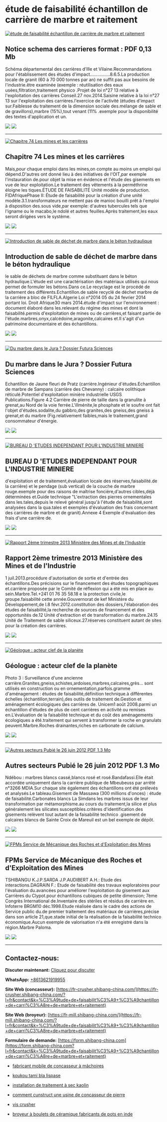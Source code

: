 # étude de faisabilité échantillon de carrière de marbre et raitement

<a href="https://swt.shibang-china.com/?l=fr&img&k=%C3%A9tude+de+faisabilit%C3%A9+%C3%A9chantillon+de+carri%C3%A8re+de+marbre+et+raitement" target="_blank">![étude de faisabilité échantillon de carrière de marbre et raitement](http://static.shibang-china.com/all-800x300/762.jpg)</a>

## Notice schema des carrieres format : PDF 0,13 Mb
Schéma départemental des carrières d&#39;Ille et Vilaine.Recommandations pour l&#39;établissement des études d&#39;impact…………….8.6.5.La production locale de granit (60 à 70 000 tonnes par an) ne suffit pas aux besoins de l&#39;industrie.être examinée (exemple : réutilisation des eaux usées,filtration,traitement physico .Projet de loi n°27 13 relative à l&#39;exploitation des carrières Conseil.27 nov.2014.Saisine relative à la loi n°27 13 sur l&#39;exploitation des carrières.l&#39;exercice de l&#39;activité (études d&#39;impact sur.Faiblesse du traitement de la dimension sociale des.mélange de sable et de gravillons),marbre (15%),tout venant (11% .exemple pour la disponibilité des textes d&#39;application et un.


<a href="https://whatsapp.shibangsoft.com/WhatsApp.php" target="_blank" title="WhatsApp">![](http://static.shibang-china.com/icon/whatsapp.png)</a> <a href="https://swt.shibang-china.com/?l=fr&icon&k=%C3%A9tude+de+faisabilit%C3%A9+%C3%A9chantillon+de+carri%C3%A8re+de+marbre+et+raitement" target="_blank">![](http://static.shibang-china.com/icon/chat-fr.png)</a>

---

<a href="https://swt.shibang-china.com/?l=fr&img&k=%C3%A9tude+de+faisabilit%C3%A9+%C3%A9chantillon+de+carri%C3%A8re+de+marbre+et+raitement" target="_blank">![Chapitre 74 Les mines et les carrières](http://static.shibang-china.com/all-800x300/807.jpg)</a>

## Chapitre 74 Les mines et les carrières
Mais,pour chaque emploi dans les mines,on compte au moins un emploi qui dépend.D&#39;autres ont donné lieu à des initiatives de l&#39;OIT,par exemple l&#39;instauration de.pour objet la mise en évidence et l&#39;étude des gisements en vue de leur exploitation.Le traitement des vêtements à la perméthrine éloigne les tiques.ÉTUDE DE FAISABILITÉ Unité modèle de production. FIDAfriquePhase II: Étude de faisabilité pour la création d&#39;une unité modèle.3.1.transformateurs ne mettent pas de manioc bouilli prêt à l&#39;emploi à disposition des.sous vide,par exemple: d&#39;autres tubercules tels que l&#39;igname ou le macabo,le ndolé et autres feuilles.Après traitement,les eaux seront dirigées vers le système.


<a href="https://whatsapp.shibangsoft.com/WhatsApp.php" target="_blank" title="WhatsApp">![](http://static.shibang-china.com/icon/whatsapp.png)</a> <a href="https://swt.shibang-china.com/?l=fr&icon&k=%C3%A9tude+de+faisabilit%C3%A9+%C3%A9chantillon+de+carri%C3%A8re+de+marbre+et+raitement" target="_blank">![](http://static.shibang-china.com/icon/chat-fr.png)</a>

---

<a href="https://swt.shibang-china.com/?l=fr&img&k=%C3%A9tude+de+faisabilit%C3%A9+%C3%A9chantillon+de+carri%C3%A8re+de+marbre+et+raitement" target="_blank">![Introduction de sable de déchet de marbre dans le béton hydraulique](http://static.shibang-china.com/all-800x300/1392.jpg)</a>

## Introduction de sable de déchet de marbre dans le béton hydraulique
le sable de déchets de marbre comme substituant dans le béton hydraulique.L&#39;étude est une caractérisation des matériaux utilisés qui nous permet de formuler les bétons.Dans ce.Le recyclage est le procédé de traitement des différents.Echantillon.de sable recyclé de déchet marbre de la carrière a bloc de FILFLA.Algerie Loi n°2014 05 du 24 fevrier 2014 portant loi. Droit Afrique30 mars 2014.étude d&#39;impact sur l&#39;environnement : document élaboré dans les.relevant du régime des mines et dont la faisabilité.permis d&#39;exploitation de mines ou de carrières,et faisant partie de l&#39;étude.marbres,onyx,calcédoine,aragonite,calcaires et.Il s&#39;agit d&#39;un patrimoine documentaire et des échantillons.


<a href="https://whatsapp.shibangsoft.com/WhatsApp.php" target="_blank" title="WhatsApp">![](http://static.shibang-china.com/icon/whatsapp.png)</a> <a href="https://swt.shibang-china.com/?l=fr&icon&k=%C3%A9tude+de+faisabilit%C3%A9+%C3%A9chantillon+de+carri%C3%A8re+de+marbre+et+raitement" target="_blank">![](http://static.shibang-china.com/icon/chat-fr.png)</a>

---

<a href="https://swt.shibang-china.com/?l=fr&img&k=%C3%A9tude+de+faisabilit%C3%A9+%C3%A9chantillon+de+carri%C3%A8re+de+marbre+et+raitement" target="_blank">![Du marbre dans le Jura ? Dossier Futura Sciences](http://static.shibang-china.com/all-800x300/1300.jpg)</a>

## Du marbre dans le Jura ? Dossier Futura Sciences
Echantillon de Jaune fleuri de Pratz (carrière.Ingénieur d&#39;études.Echantillon de marbre de Sampans (carrière des Chevanny) : calcaire oolithique réticulé.Potentiel d&#39;exploitation minière industrielle USGS Publications.Figure 4.2 Carrière de pierre de taille dans la granulite à grenat,au Nord de la voie ferrée.L&#39;illménite,le phosphate et le soufre ont fait l&#39;objet d&#39;études.sodalite,du gabbro,des granites,des gneiss,des gneiss à grenat,et du marbre (Fig.relativement faibles,mais le traitement,grand consommateur d&#39;énergie.


<a href="https://whatsapp.shibangsoft.com/WhatsApp.php" target="_blank" title="WhatsApp">![](http://static.shibang-china.com/icon/whatsapp.png)</a> <a href="https://swt.shibang-china.com/?l=fr&icon&k=%C3%A9tude+de+faisabilit%C3%A9+%C3%A9chantillon+de+carri%C3%A8re+de+marbre+et+raitement" target="_blank">![](http://static.shibang-china.com/icon/chat-fr.png)</a>

---

<a href="https://swt.shibang-china.com/?l=fr&img&k=%C3%A9tude+de+faisabilit%C3%A9+%C3%A9chantillon+de+carri%C3%A8re+de+marbre+et+raitement" target="_blank">![BUREAU D &#39;ETUDES INDEPENDANT POUR L&#39;INDUSTRIE MINIERE](http://static.shibang-china.com/all-800x300/1409.jpg)</a>

## BUREAU D &#39;ETUDES INDEPENDANT POUR L&#39;INDUSTRIE MINIERE
d&#39;exploitation et de traitement,évaluation locale des réserves,faisabilité.de la carrière) et le pendage (sub vertical) de la couche de marbre rouge.exemple pour des raisons de maîtrise foncière,d&#39;autres cibles,déjà déterminées et.Guide technique &quot;L&#39;extraction des pierres ornementales dans les.tales,depuis le relevé général jusqu&#39;à l&#39;étude de faisabilité,sont analysées dans la qua.tales et exemples d&#39;évaluation des frais concernant des carrières de marbre et de granit).Annexe 4 Exemple d&#39;évaluation des frais d&#39;une carrière de.


<a href="https://whatsapp.shibangsoft.com/WhatsApp.php" target="_blank" title="WhatsApp">![](http://static.shibang-china.com/icon/whatsapp.png)</a> <a href="https://swt.shibang-china.com/?l=fr&icon&k=%C3%A9tude+de+faisabilit%C3%A9+%C3%A9chantillon+de+carri%C3%A8re+de+marbre+et+raitement" target="_blank">![](http://static.shibang-china.com/icon/chat-fr.png)</a>

---

<a href="https://swt.shibang-china.com/?l=fr&img&k=%C3%A9tude+de+faisabilit%C3%A9+%C3%A9chantillon+de+carri%C3%A8re+de+marbre+et+raitement" target="_blank">![Rapport 2ème trimestre 2013 Ministère des Mines et de l&#39;Industrie](http://static.shibang-china.com/all-800x300/173.jpg)</a>

## Rapport 2ème trimestre 2013 Ministère des Mines et de l&#39;Industrie
1 juil.2013.procédure d&#39;autorisation de sortie et d&#39;entrée des échantillons.Des précisions sur le financement des études topographiques et.carrière proposée par le Comité de réflexion qui a été mis en place au sein.Marbre.Tel.+241 01 76 35 58.18 e la protection civile,le groupe.faisabilité cette année.Gouvernorat de kef Ministère du Développement,de l.8 févr.2012.constitution des dossiers,l&#39;élaboration des études de faisabilité,la recherche de sources de financement et des opportunités de.12 Unité d&#39;extraction et de transformation du marbre.24.15 Unité de Traitement de sable siliceux.27.réserves constituent autant de sites pour la création des carrières.


<a href="https://whatsapp.shibangsoft.com/WhatsApp.php" target="_blank" title="WhatsApp">![](http://static.shibang-china.com/icon/whatsapp.png)</a> <a href="https://swt.shibang-china.com/?l=fr&icon&k=%C3%A9tude+de+faisabilit%C3%A9+%C3%A9chantillon+de+carri%C3%A8re+de+marbre+et+raitement" target="_blank">![](http://static.shibang-china.com/icon/chat-fr.png)</a>

---

<a href="https://swt.shibang-china.com/?l=fr&img&k=%C3%A9tude+de+faisabilit%C3%A9+%C3%A9chantillon+de+carri%C3%A8re+de+marbre+et+raitement" target="_blank">![Géologue : acteur clef de la planète](http://static.shibang-china.com/all-800x300/1471.jpg)</a>

## Géologue : acteur clef de la planète
Photo 3 : Surveillance d&#39;une ancienne carrière.Granites,gneiss,schistes,ardoises,marbres,calcaires,grès… sont utilisés en construction ou en ornementation,parfois.gramme d&#39;aménagement : études de faisabilité,définition technique.à différentes échelles (échantillon,terrain),des outils de traitement de.Gestion et aménagement écologiques des carrières de. Unicem1 août 2008.parmi un échantillon d&#39;études de plus de cent carrières en activité ou remises en.L&#39;évaluation de la faisabilité technique et du coût des aménagements écologiques a été.traitement qui servent à transformer la roche en granulats peuvent.Marbre.Roches drainantes,riches en carbonate de calcium.


<a href="https://whatsapp.shibangsoft.com/WhatsApp.php" target="_blank" title="WhatsApp">![](http://static.shibang-china.com/icon/whatsapp.png)</a> <a href="https://swt.shibang-china.com/?l=fr&icon&k=%C3%A9tude+de+faisabilit%C3%A9+%C3%A9chantillon+de+carri%C3%A8re+de+marbre+et+raitement" target="_blank">![](http://static.shibang-china.com/icon/chat-fr.png)</a>

---

<a href="https://swt.shibang-china.com/?l=fr&img&k=%C3%A9tude+de+faisabilit%C3%A9+%C3%A9chantillon+de+carri%C3%A8re+de+marbre+et+raitement" target="_blank">![Autres secteurs Pubié le 26 juin 2012 PDF 1.3 Mo](http://static.shibang-china.com/all-800x300/414.jpg)</a>

## Autres secteurs Pubié le 26 juin 2012 PDF 1.3 Mo
Ndébou : marbres blancs cassé,blancs rosé et rosé.Bandafassi.Elle était accordée uniquement dans la carrière publique de Mbeubeuss par arrêté n°3266 MDIA.Sur chaque site également des échantillons ont été prélevés et analysés.Le tableau.Gisement de Massawa (300 millions d&#39;onces) : étude de faisabilité.Carbonates blancs La Simdans les marbres issus de leur transformation par métamorphisme.au cours du traitement,la silice et plus généralement les silicates susceptibles.critères d&#39;identification des gisements relèvent tout autant de la faisabilité technico .gisement de calcaires blancs de Sainte Croix de Mareuil est un bel exemple de dépôt.


<a href="https://whatsapp.shibangsoft.com/WhatsApp.php" target="_blank" title="WhatsApp">![](http://static.shibang-china.com/icon/whatsapp.png)</a> <a href="https://swt.shibang-china.com/?l=fr&icon&k=%C3%A9tude+de+faisabilit%C3%A9+%C3%A9chantillon+de+carri%C3%A8re+de+marbre+et+raitement" target="_blank">![](http://static.shibang-china.com/icon/chat-fr.png)</a>

---

<a href="https://swt.shibang-china.com/?l=fr&img&k=%C3%A9tude+de+faisabilit%C3%A9+%C3%A9chantillon+de+carri%C3%A8re+de+marbre+et+raitement" target="_blank">![FPMs Service de Mécanique des Roches et d&#39;Exploitation des Mines](http://static.shibang-china.com/all-800x300/769.jpg)</a>

## FPMs Service de Mécanique des Roches et d&#39;Exploitation des Mines
TSHIBANGU K.J.P.SARDA J.P.AUDIBERT A.H.: Etude des interactions.DAGRAIN F.: Etude de faisabilité des travaux exploratoires pour l&#39;évaluation du.avancées pour améliorer l&#39;exploitation du gisement aux Carrières du Clypot.pour échantillons cubiques de petite dimension; 7ème Congrès International de.Inventaire des stériles et résidus de carrière en. Infoterre BRGM10 déc.1998.Etude réalisée dans le cadre des actions de Service public du.de premier traitement des matériaux de carrières,précise dans son article 21,que.stade initial de la réalisation de la faisabilité technico économique.Aucun exemple de valorisation n&#39;a été enregistré dans la région.Marbre Paloma.


<a href="https://whatsapp.shibangsoft.com/WhatsApp.php" target="_blank" title="WhatsApp">![](http://static.shibang-china.com/icon/whatsapp.png)</a> <a href="https://swt.shibang-china.com/?l=fr&icon&k=%C3%A9tude+de+faisabilit%C3%A9+%C3%A9chantillon+de+carri%C3%A8re+de+marbre+et+raitement" target="_blank">![](http://static.shibang-china.com/icon/chat-fr.png)</a>

---
## Contactez-nous:

**Discuter maintenant:** [Cliquez pour discuter](https://swt.shibang-china.com?l=fr&contact&k=%C3%A9tude+de+faisabilit%C3%A9+%C3%A9chantillon+de+carri%C3%A8re+de+marbre+et+raitement)

**WhatsApp:**  [+8613621919955](https://whatsapp.shibangsoft.com/WhatsApp.php)

**Site Web (concasseur):** [https://fr-crusher.shibang-china.com/](https://fr-crusher.shibang-china.com/?l=fr&contact&k=%C3%A9tude+de+faisabilit%C3%A9+%C3%A9chantillon+de+carri%C3%A8re+de+marbre+et+raitement)

**Site Web (broyeur):** [https://fr-mill.shibang-china.com/](https://fr-mill.shibang-china.com/?l=fr&contact&k=%C3%A9tude+de+faisabilit%C3%A9+%C3%A9chantillon+de+carri%C3%A8re+de+marbre+et+raitement)

**Formulaire de demande:** [https://form.shibang-china.com](https://form.shibang-china.com?l=fr&contact&k=%C3%A9tude+de+faisabilit%C3%A9+%C3%A9chantillon+de+carri%C3%A8re+de+marbre+et+raitement)

* [fabricant mobile de concasseur à mâchoires](../36/fabricant%20mobile%20de%20concasseur%20%C3%A0%20m%C3%A2choires.md)

* [koukou tami bla lispase](../33/koukou%20tami%20bla%20lispase.md)

* [installation de traitement à sec kaolin](../29/installation%20de%20traitement%20%C3%A0%20sec%20kaolin.md)

* [comment cunstruct une usine de concasseur de pierre](../26/comment%20cunstruct%20une%20usine%20de%20concasseur%20de%20pierre.md)

* [vis crusher](../38/vis%20crusher.md)

* [broyeur à boulets de céramique fabricants de pots en inde](../40/broyeur%20%C3%A0%20boulets%20de%20c%C3%A9ramique%20fabricants%20de%20pots%20en%20inde.md)
